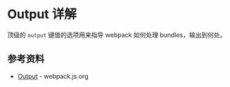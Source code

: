 # Output 详解

顶级的 `output` 键值的选项用来指导 webpack 如何处理 bundles，输出到何处。

## 参考资料

- [Output](https://webpack.js.org/configuration/output/) - webpack.js.org